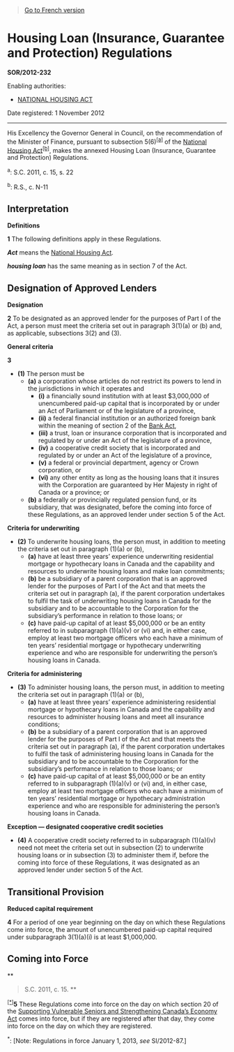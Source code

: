 > [Go to French version](/fr/Règlements/Décrets,%20ordonnances%20et%20règlements%20statutaires/2012/232.md)

# Housing Loan (Insurance, Guarantee and Protection) Regulations

**SOR/2012-232**

Enabling authorities: 
- [NATIONAL HOUSING ACT](/en/Acts/Revised%20Statutes%20of%20Canada/N/N-11.md)

Date registered: 1 November 2012

----------

His Excellency the Governor General in Council, on the recommendation of the Minister of Finance, pursuant to subsection 5(6)<sup><a href='#fn_81000-2-987-E_hq_11079'>[a]</a></sup> of the [National Housing Act](/en/Acts/Revised%20Statutes%20of%20Canada/N/N-11.md)<sup><a href='#fn_81000-2-987-E_hq_11080'>[b]</a></sup>, makes the annexed Housing Loan (Insurance, Guarantee and Protection) Regulations.

<a name='fn_81000-2-987-E_hq_11079'><sup>a</sup></a>: S.C. 2011, c. 15, s. 22<br />

<a name='fn_81000-2-987-E_hq_11080'><sup>b</sup></a>: R.S., c. N-11<br />




## Interpretation



**Definitions**

**1** The following definitions apply in these Regulations.

***Act*** means the [National Housing Act](/en/Acts/Revised%20Statutes%20of%20Canada/N/N-11.md).

***housing loan*** has the same meaning as in section 7 of the Act.




## Designation of Approved Lenders



**Designation**

**2** To be designated as an approved lender for the purposes of Part I of the Act, a person must meet the criteria set out in paragraph 3(1)(a) or (b) and, as applicable, subsections 3(2) and (3).




**General criteria**

**3** 

- **(1)** The person must be
	- **(a)** a corporation whose articles do not restrict its powers to lend in the jurisdictions in which it operates and
		- **(i)** a financially sound institution with at least $3,000,000 of unencumbered paid-up capital that is incorporated by or under an Act of Parliament or of the legislature of a province,
		- **(ii)** a federal financial institution or an authorized foreign bank within the meaning of section 2 of the [Bank Act](/en/Acts/Statutes%20of%20Canada/1991/c.%2046.md),
		- **(iii)** a trust, loan or insurance corporation that is incorporated and regulated by or under an Act of the legislature of a province,
		- **(iv)** a cooperative credit society that is incorporated and regulated by or under an Act of the legislature of a province,
		- **(v)** a federal or provincial department, agency or Crown corporation, or
		- **(vi)** any other entity as long as the housing loans that it insures with the Corporation are guaranteed by Her Majesty in right of Canada or a province; or
	- **(b)** a federally or provincially regulated pension fund, or its subsidiary, that was designated, before the coming into force of these Regulations, as an approved lender under section 5 of the Act.

**Criteria for underwriting**

- **(2)** To underwrite housing loans, the person must, in addition to meeting the criteria set out in paragraph (1)(a) or (b),
	- **(a)** have at least three years’ experience underwriting residential mortgage or hypothecary loans in Canada and the capability and resources to underwrite housing loans and make loan commitments;
	- **(b)** be a subsidiary of a parent corporation that is an approved lender for the purposes of Part I of the Act and that meets the criteria set out in paragraph (a), if the parent corporation undertakes to fulfil the task of underwriting housing loans in Canada for the subsidiary and to be accountable to the Corporation for the subsidiary’s performance in relation to those loans; or
	- **(c)** have paid-up capital of at least $5,000,000 or be an entity referred to in subparagraph (1)(a)(v) or (vi) and, in either case, employ at least two mortgage officers who each have a minimum of ten years’ residential mortgage or hypothecary underwriting experience and who are responsible for underwriting the person’s housing loans in Canada.

**Criteria for administering**

- **(3)** To administer housing loans, the person must, in addition to meeting the criteria set out in paragraph (1)(a) or (b),
	- **(a)** have at least three years’ experience administering residential mortgage or hypothecary loans in Canada and the capability and resources to administer housing loans and meet all insurance conditions;
	- **(b)** be a subsidiary of a parent corporation that is an approved lender for the purposes of Part I of the Act and that meets the criteria set out in paragraph (a), if the parent corporation undertakes to fulfil the task of administering housing loans in Canada for the subsidiary and to be accountable to the Corporation for the subsidiary’s performance in relation to those loans; or
	- **(c)** have paid-up capital of at least $5,000,000 or be an entity referred to in subparagraph (1)(a)(v) or (vi) and, in either case, employ at least two mortgage officers who each have a minimum of ten years’ residential mortgage or hypothecary administration experience and who are responsible for administering the person’s housing loans in Canada.

**Exception — designated cooperative credit societies**

- **(4)** A cooperative credit society referred to in subparagraph (1)(a)(iv) need not meet the criteria set out in subsection (2) to underwrite housing loans or in subsection (3) to administer them if, before the coming into force of these Regulations, it was designated as an approved lender under section 5 of the Act.




## Transitional Provision



**Reduced capital requirement**

**4** For a period of one year beginning on the day on which these Regulations come into force, the amount of unencumbered paid-up capital required under subparagraph 3(1)(a)(i) is at least $1,000,000.




## Coming into Force



**
> S.C. 2011, c. 15.
**

<sup><a href='#fn_Ind2188_hq_13575'>[*]</a></sup>**5** These Regulations come into force on the day on which section 20 of the [Supporting Vulnerable Seniors and Strengthening Canada’s Economy Act](/en/Acts/Statutes%20of%20Canada/2011/c.%2015.md) comes into force, but if they are registered after that day, they come into force on the day on which they are registered.

<a name='fn_Ind2188_hq_13575'><sup>*</sup></a>: [Note: Regulations in force January 1, 2013, *see* SI/2012-87.]<br />


